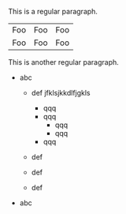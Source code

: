This is a regular paragraph.

<table>
    <tr>
        <td>Foo</td>
        <td>Foo</td>
        <td>Foo</td>
    </tr>
    <tr>
        <td>Foo</td>
        <td>Foo</td>
        <td>Foo</td>
    </tr>
</table>

This is another regular paragraph.

- abc
    - def
        jfklsjkkdlfjgkls

        - qqq
        - qqq
            - qqq
            - qqq
        - qqq
    - def
    - def
    - def
- abc
